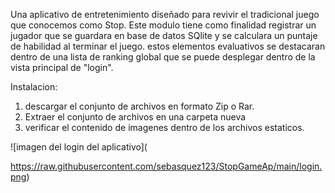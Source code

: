 Una aplicativo de entretenimiento diseñado para revivir el tradicional juego que conocemos como Stop. Este modulo tiene como finalidad registrar un jugador que se guardara
en base de datos SQlite y se calculara un puntaje de habilidad al terminar el juego. estos elementos evaluativos se destacaran dentro de una lista de ranking global
que se puede desplegar dentro de la vista principal de "login". 

Instalacion:

1) descargar el conjunto de archivos en formato Zip o Rar.
2) Extraer el conjunto de archivos en una carpeta nueva
3) verificar el contenido de imagenes dentro de los archivos estaticos.

<span>![</span><span>imagen del login del aplicativo</span><span>]</span><span>(</span>

<span>https://raw.githubusercontent.com/sebasquez123/StopGameAp/main/login.png</span><span>)</span>


